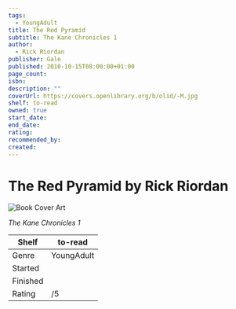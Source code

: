 ```yaml
---
tags:
  - YoungAdult
title: The Red Pyramid
subtitle: The Kane Chronicles 1
author:
  - Rick Riordan
publisher: Gale
published: 2010-10-15T08:00:00+01:00
page_count:
isbn:
description: ""
coverUrl: https://covers.openlibrary.org/b/olid/-M.jpg
shelf: to-read
owned: true
start_date:
end_date:
rating:
recommended_by:
created:
---
```


# The Red Pyramid by Rick Riordan

![Book Cover Art](https://covers.openlibrary.org/b/olid/-M.jpg)

_The Kane Chronicles 1_

| Shelf | to-read |
| --- | --- |
| Genre | YoungAdult |
| Started |  |
| Finished |  |
| Rating | /5 |

